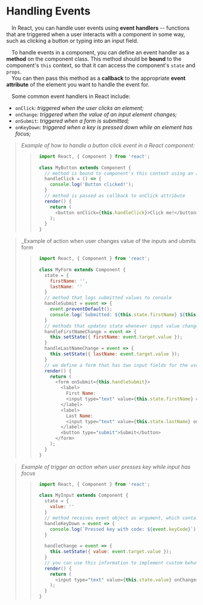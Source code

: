 # Handling Events

&emsp;In React, you can handle user events using **event handlers** -- functions that are triggered when a user interacts with a component in some way, 
such as clicking a button or typing into an input field.

&emsp;To handle events in a component, you can define an event handler as a **method** on the component class. 
This method should be **bound** to the component's `this` context, so that it can access the component's `state` and `props`.\
&emsp;You can then pass this method as a **callback** to the appropriate **event attribute** of the element you want to handle the event for.

&emsp;Some common event handlers in React include:
+ `onClick`: _triggered when the user clicks an element;_
+ `onChange`: _triggered when the value of an input element changes;_
+ `onSubmit`: _triggered when a form is submitted;_
+ `onKeyDown`: _triggered when a key is pressed down while an element has focus;_

> _Example of how to handle a button click event in a React component:_
> > ```javascript
> >  import React, { Component } from 'react';
> >  
> >  class MyButton extends Component {
> >    // method is bound to component's this context using an arrow function
> >    handleClick = () => {
> >      console.log('Button clicked!');
> >    }
> >    // method is passed as callback to onClick attribute
> >    render() {
> >      return (
> >        <button onClick={this.handleClick}>Click me!</button>
> >      );
> >    }
> >  }
> > ```

> _Example of action when user changes value of the inputs and ubmits form
> > ```javascript
> >  import React, { Component } from 'react';
> >  
> >  class MyForm extends Component {
> >    state = {
> >      firstName: '',
> >      lastName: ''
> >    }
> >    // method that logs submitted values to console
> >    handleSubmit = event => {
> >      event.preventDefault();
> >      console.log(`Submitted: ${this.state.firstName} ${this.state.lastName}`);
> >    }
> >    // methods that updates state whenever input value changes
> >    handleFirstNameChange = event => {
> >      this.setState({ firstName: event.target.value });
> >    } 
> >    handleLastNameChange = event => {
> >      this.setState({ lastName: event.target.value });
> >    }
> >    // we define a form that has two input fields for the user
> >    render() {
> >      return (
> >        <form onSubmit={this.handleSubmit}>
> >          <label>
> >            First Name:
> >            <input type="text" value={this.state.firstName} onChange={this.handleFirstNameChange} />
> >          </label>
> >          <label>
> >            Last Name:
> >            <input type="text" value={this.state.lastName} onChange={this.handleLastNameChange} />
> >          </label>
> >          <button type="submit">Submit</button>
> >        </form>
> >      );
> >    }
> >  }
> > ```

> _Example of trigger an action when user presses key while input has focus_
> > ```javascript
> >  import React, { Component } from 'react';
> >  
> >  class MyInput extends Component {
> >    state = {
> >      value: ''
> >    }
> >    // method receives event object as argument, which contains info about key code
> >    handleKeyDown = event => {
> >      console.log(`Pressed key with code: ${event.keyCode}`);
> >    }
> >  
> >    handleChange = event => {
> >      this.setState({ value: event.target.value });
> >    }
> >    // you can use this information to implement custom behavior based on specific key that was pressed
> >    render() {
> >      return (
> >        <input type="text" value={this.state.value} onChange={this.handleChange} onKeyDown={this.handleKeyDown} />
> >      );
> >    }
> >  }
> > ```



